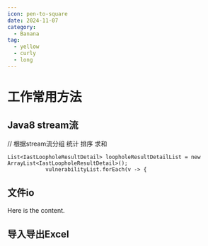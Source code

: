 ```yaml
---
icon: pen-to-square
date: 2024-11-07
category:
  - Banana
tag:
  - yellow
  - curly
  - long
---
```


# 工作常用方法

## Java8 stream流

// 根据stream流分组 统计 排序 求和

````
List<IastLoopholeResultDetail> loopholeResultDetailList = new ArrayList<IastLoopholeResultDetail>();
            vulnerabilityList.forEach(v -> {
````            

## 文件io

Here is the content.



## 导入导出Excel